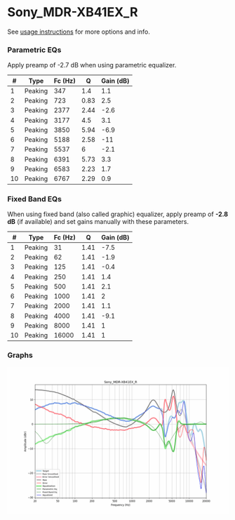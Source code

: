 # Sony_MDR-XB41EX_R
See [usage instructions](https://github.com/jaakkopasanen/AutoEq#usage) for more options and info.

### Parametric EQs
Apply preamp of -2.7 dB when using parametric equalizer.

|   # | Type    |   Fc (Hz) |    Q |   Gain (dB) |
|-----|---------|-----------|------|-------------|
|   1 | Peaking |       347 | 1.4  |         1.1 |
|   2 | Peaking |       723 | 0.83 |         2.5 |
|   3 | Peaking |      2377 | 2.44 |        -2.6 |
|   4 | Peaking |      3177 | 4.5  |         3.1 |
|   5 | Peaking |      3850 | 5.94 |        -6.9 |
|   6 | Peaking |      5188 | 2.58 |       -11   |
|   7 | Peaking |      5537 | 6    |        -2.1 |
|   8 | Peaking |      6391 | 5.73 |         3.3 |
|   9 | Peaking |      6583 | 2.23 |         1.7 |
|  10 | Peaking |      6767 | 2.29 |         0.9 |

### Fixed Band EQs
When using fixed band (also called graphic) equalizer, apply preamp of **-2.8 dB** (if available) and set gains manually with these parameters.

|   # | Type    |   Fc (Hz) |    Q |   Gain (dB) |
|-----|---------|-----------|------|-------------|
|   1 | Peaking |        31 | 1.41 |        -7.5 |
|   2 | Peaking |        62 | 1.41 |        -1.9 |
|   3 | Peaking |       125 | 1.41 |        -0.4 |
|   4 | Peaking |       250 | 1.41 |         1.4 |
|   5 | Peaking |       500 | 1.41 |         2.1 |
|   6 | Peaking |      1000 | 1.41 |         2   |
|   7 | Peaking |      2000 | 1.41 |         1.1 |
|   8 | Peaking |      4000 | 1.41 |        -9.1 |
|   9 | Peaking |      8000 | 1.41 |         1   |
|  10 | Peaking |     16000 | 1.41 |         1   |

### Graphs
![](./Sony_MDR-XB41EX_R.png)
